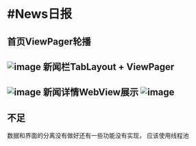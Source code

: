 #News日报
=======
首页ViewPager轮播
-------------
![image](https://github.com/WwinnerFan/News_/blob/master/app/src/main/res/drawable/screenshot_3.jpg)
新闻栏TabLayout + ViewPager 
---------------
![image](https://github.com/WwinnerFan/News_/blob/master/app/src/main/res/drawable/screenshot_1.jpg)
新闻详情WebView展示
![image](https://github.com/WwinnerFan/News_/blob/master/app/src/main/res/drawable/screenshot_2.jpg)
-------------
不足
-------
数据和界面的分离没有做好还有一些功能没有实现，
应该使用线程池
